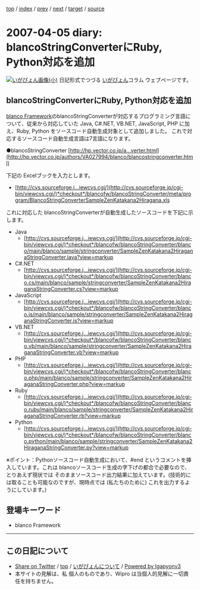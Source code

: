 [top](../index.html) 
 / [index](index.html) 
 / [prev](ig070404.html) 
 / [next](ig070406.html) 
 / [target](https://igapyon.github.io/diary/2007/ig070405.html) 
 / [source](https://github.com/igapyon/diary/blob/master/2007/ig070405.src.md) 

2007-04-05 diary: blancoStringConverterにRuby, Python対応を追加
=====================================================================================================
[![いがぴょん画像(小)](https://igapyon.github.io/diary/images/iga200306s.jpg "いがぴょん")](https://igapyon.github.io/diary/memo/memoigapyon.html) 日記形式でつづる [いがぴょん](https://igapyon.github.io/diary/memo/memoigapyon.html)コラム ウェブページです。

## blancoStringConverterにRuby, Python対応を追加

[blanco Framework](https://ja.osdn.net/projects/blancofw/wiki/blancofw)のblancoStringConverterが対応するプログラミング言語について、従来から対応していた Java, C#.NET, VB.NET, JavaScript, PHP に加え、Ruby, Python をソースコード自動生成対象として追加しました。
これで対応するソースコード自動生成言語は7言語になります。

●blancoStringConverter [http://hp.vector.co.jp/a...verter.html](http://hp.vector.co.jp/authors/VA027994/blanco/blancostringconverter.html)

下記の Excelブックを入力とします。

* [http://cvs.sourceforge.j...iewcvs.cgi/](http://cvs.sourceforge.jp/cgi-bin/viewcvs.cgi/)*checkout*/blancofw/blancoStringConverter/meta/program/BlancoStringConverterSampleZenKatakana2Hiragana.xls


これに対応した blancoStringConverterが自動生成したソースコードを下記に示します。

* Java
  * [http://cvs.sourceforge.j...iewcvs.cgi/](http://cvs.sourceforge.jp/cgi-bin/viewcvs.cgi/)*checkout*/blancofw/blancoStringConverter/blanco/main/blanco/sample/stringconverter/SampleZenKatakana2HiraganaStringConverter.java?view=markup
* C#.NET
  * [http://cvs.sourceforge.j...iewcvs.cgi/](http://cvs.sourceforge.jp/cgi-bin/viewcvs.cgi/)*checkout*/blancofw/blancoStringConverter/blanco.cs/main/blanco/sample/stringconverter/SampleZenKatakana2HiraganaStringConverter.cs?view=markup
* JavaScript
  * [http://cvs.sourceforge.j...iewcvs.cgi/](http://cvs.sourceforge.jp/cgi-bin/viewcvs.cgi/)*checkout*/blancofw/blancoStringConverter/blanco.js/main/blanco/sample/stringconverter/SampleZenKatakana2HiraganaStringConverter.js?view=markup
* VB.NET
  * [http://cvs.sourceforge.j...iewcvs.cgi/](http://cvs.sourceforge.jp/cgi-bin/viewcvs.cgi/)*checkout*/blancofw/blancoStringConverter/blanco.vb/main/blanco/sample/stringconverter/SampleZenKatakana2HiraganaStringConverter.vb?view=markup
* PHP
  * [http://cvs.sourceforge.j...iewcvs.cgi/](http://cvs.sourceforge.jp/cgi-bin/viewcvs.cgi/)*checkout*/blancofw/blancoStringConverter/blanco.php/main/blanco/sample/stringconverter/SampleZenKatakana2HiraganaStringConverter.php?view=markup
* Ruby
  * [http://cvs.sourceforge.j...iewcvs.cgi/](http://cvs.sourceforge.jp/cgi-bin/viewcvs.cgi/)*checkout*/blancofw/blancoStringConverter/blanco.ruby/main/blanco/sample/stringconverter/SampleZenKatakana2HiraganaStringConverter.rb?view=markup
* Python
  * [http://cvs.sourceforge.j...iewcvs.cgi/](http://cvs.sourceforge.jp/cgi-bin/viewcvs.cgi/)*checkout*/blancofw/blancoStringConverter/blanco.python/main/blanco/sample/stringconverter/SampleZenKatakana2HiraganaStringConverter.py?view=markup


※ポイント：Pythonソースコード自動生成において、#end というコメントを挿入しています。これは blancoソースコード生成の字下げの都合で必要なので、とりあえず現状では そのままソースコード出力結果に加えています。(技術的には取ることも可能なのですが、現時点では (私たちのために) これを出力するようにしています。)

## 登場キーワード

* blanco Framework

----------------------------------------------------------------------------------------------------

## この日記について

* [Share on Twitter](https://twitter.com/intent/tweet?hashtags=igapyon%2Cdiary%2C%E3%81%84%E3%81%8C%E3%81%B4%E3%82%87%E3%82%93%2Cblanco+Framework&text=blancoStringConverter%E3%81%ABRuby%2C+Python%E5%AF%BE%E5%BF%9C%E3%82%92%E8%BF%BD%E5%8A%A0&url=https%3A%2F%2Figapyon.github.io%2Fdiary%2F2007%2Fig070405.html) / [top](../index.html) / [いがぴょんについて](https://igapyon.github.io/diary/memo/memoigapyon.html) / [Powered by Igapyonv3](https://github.com/igapyon/igapyonv3)
* 本サイトの見解は、私 個人のものであり、Wipro は当個人的見解に一切責任を持ちません。 
